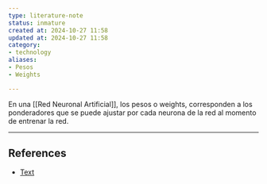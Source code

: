 ```yaml
---
type: literature-note
status: inmature
created at: 2024-10-27 11:58
updated at: 2024-10-27 11:58
category:
- technology
aliases: 
- Pesos
- Weights

---
```


En una [[Red Neuronal Artificial]], los pesos o weights, corresponden a los ponderadores que se puede ajustar por cada neurona de la red al momento de entrenar la red.

---
## References

 - [Text](no-reference)

